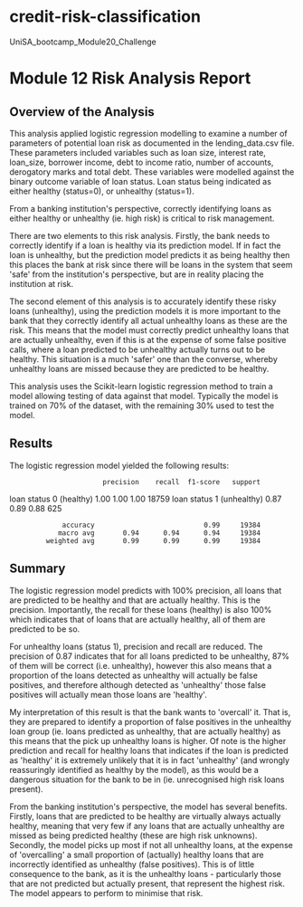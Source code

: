 # credit-risk-classification
UniSA_bootcamp_Module20_Challenge


# Module 12 Risk Analysis Report

## Overview of the Analysis

This analysis applied logistic regression modelling to examine a number of parameters of potential loan risk as documented in the lending_data.csv file. These parameters included variables such as loan size, interest rate,  loan_size, borrower income, debt to income ratio, number of accounts, derogatory marks and total debt. These variables were modelled against the binary outcome variable of loan status. Loan status being indicated as either healthy (status=0), or unhealthy (status=1).

From a banking institution's perspective, correctly identifying loans as either healthy or unhealthy (ie. high risk) is critical to risk management. 

There are two elements to this risk analysis. Firstly, the bank needs to correctly identify if a loan is healthy via its prediction model. If in fact the loan is unhealthy, but the prediction model predicts it as being healthy then this places the bank at risk since there will be loans in the system that seem 'safe' from the institution's perspective, but are in reality placing the institution at risk.

The second element of this analysis is to accurately identify these risky loans (unhealthy), using the prediction models it is more important to the bank that they correctly identify all actual unhealthy loans as these are the risk. This means that the model must correctly predict unhealthy loans that are actually unhealthy, even if this is at the expense of some false positive calls, where a loan predicted to be unhealthy actually turns out to be healthy. This situation is a much 'safer' one than the converse, whereby unhealthy loans are missed because they are predicted to be healthy.

This analysis uses the Scikit-learn logistic regression method to train a model allowing testing of data against that model. Typically the model is trained on 70% of the dataset, with the remaining 30% used to test the model.


## Results

The logistic regression model yielded the following results:

                           precision    recall  f1-score   support

  loan status 0 (healthy)       1.00      1.00      1.00     18759
loan status 1 (unhealthy)       0.87      0.89      0.88       625

                 accuracy                           0.99     19384
                macro avg       0.94      0.94      0.94     19384
             weighted avg       0.99      0.99      0.99     19384



## Summary

The logistic regression model predicts with 100% precision, all loans that are predicted to be healthy and that are actually healthy. This is the precision. Importantly, the recall for these loans (healthy) is also 100% which indicates that of loans that are actually healthy, all of them are predicted to be so. 

For unhealthy loans (status 1), precision and recall are reduced. The precision of 0.87 indicates that for all loans predicted to be unhealthy, 87% of them will be correct (i.e. unhealthy), however this also means that a proportion of the loans detected as unhealthy will actually be false positives, and therefore although detected as 'unhealthy' those false positives will actually mean those loans are 'healthy'.

My interpretation of this result is that the bank wants to 'overcall' it. That is, they are prepared to identify a proportion of false positives in the unhealthy loan group (ie. loans predicted as unhealthy, that are actually healthy) as this means that the pick up unhealthy loans is higher. Of note is the higher prediction and recall for healthy loans that indicates if the loan is predicted as 'healthy' it is extremely unlikely that it is in fact 'unhealthy' (and wrongly reassuringly identified as healthy by the model), as this would be a dangerous situation for the bank to be in (ie. unrecognised high risk loans present).

From the banking institution's perspective, the model has several benefits. Firstly, loans that are predicted to be healthy are virtually always actually healthy, meaning that very few if any loans that are actually unhealthy are missed as being predicted healthy (these are high risk unknowns). Secondly, the model picks up most if not all unhealthy loans, at the expense of 'overcalling' a small proportion of (actually) healthy loans that are incorrectly identified as unhealthy (false positives). This is of little consequence to the bank, as it is the unhealthy loans - particularly those that are not predicted but actually present, that represent the highest risk. The model appears to perform to minimise that risk.